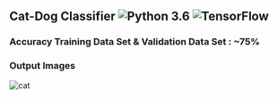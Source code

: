 ## Cat-Dog Classifier ![Python 3.6](https://img.shields.io/badge/Python-3.6-brightgreen.svg) ![TensorFlow](https://img.shields.io/badge/Library-TensorFlow-orange.svg)
### Accuracy Training Data Set & Validation Data Set : ~75% 
### Output Images
![cat](https://user-images.githubusercontent.com/59947941/86517725-cfb6ae00-be48-11ea-8aca-dce73c49d6a9.PNG)

